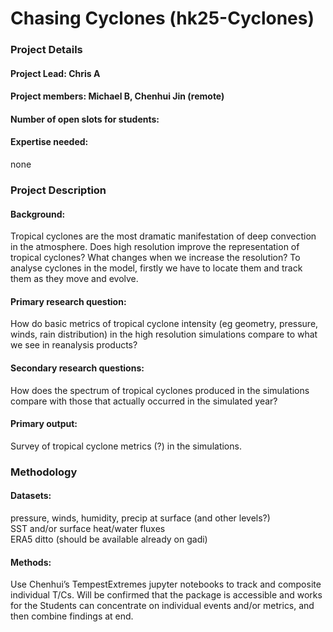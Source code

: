 # Chasing Cyclones (hk25-Cyclones)

### Project Details

#### Project Lead: Chris A

#### Project members: Michael B, Chenhui Jin (remote)

#### Number of open slots for students:

#### Expertise needed:

none

### Project Description

#### Background:

Tropical cyclones are the most dramatic manifestation of deep convection in the atmosphere. Does high resolution improve the representation of tropical cyclones?  What changes when we increase the resolution?  To analyse cyclones in the model, firstly we have to locate them and track them as they move and evolve.

#### Primary research question:

How do basic metrics of tropical cyclone intensity (eg geometry, pressure, winds, rain distribution) in the high resolution simulations compare to what we see in reanalysis products? 

#### Secondary research questions:

How does the spectrum of tropical cyclones produced in the simulations compare with those that actually occurred in the simulated year?

#### Primary output:

Survey of tropical cyclone metrics (?) in the simulations.  

### Methodology

#### Datasets: 

pressure, winds, humidity, precip at surface (and other levels?)  
SST and/or surface heat/water fluxes  
ERA5 ditto (should be available already on gadi)


#### Methods:

Use Chenhui’s TempestExtremes jupyter notebooks to track and composite individual T/Cs.  Will be confirmed that the package is accessible and works for the  Students can concentrate on individual events and/or metrics, and then combine findings at end.     
